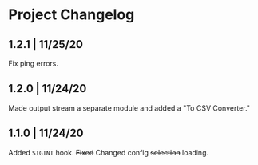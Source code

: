 # Project Changelog

## 1.2.1 | 11/25/20
Fix ping errors.

## 1.2.0 | 11/24/20
Made output stream a separate module and added a "To CSV Converter."

## 1.1.0 | 11/24/20

Added `SIGINT` hook. ~~Fixed~~ Changed config ~~selection~~ loading.

